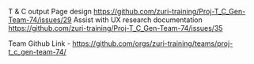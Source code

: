 T & C output Page design 	https://github.com/zuri-training/Proj-T_C_Gen-Team-74/issues/29
Assist with UX research documentation 	https://github.com/zuri-training/Proj-T_C_Gen-Team-74/issues/35




Team Github Link - https://github.com/orgs/zuri-training/teams/proj-t_c_gen-team-74/